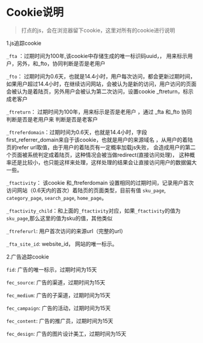 Cookie说明
=============

> 打点的js，会在浏览器留下cookie，这里对所有的cookie进行说明

1.js追踪cookie

`_fta` ：过期时间为100年,该cookie中存储生成的唯一标识码uuid，， 用来标示用户，另外，和_fto，协同判断是否是老用户

`_fto`： 过期时间为0.6天，也就是14.4小时，用户每次访问，都会更新过期时间， 如果用户超过14.4小时，在继续访问网站，会被认为是新的访问，用户访问的页面 会被认为是着陆页，另外用户会被认为第二次访问，设置cookie _ftreturn，标示成老客户

`_ftreturn`： 过期时间为100年，用来标示是否是老用户 ，通过 _fta 和_fto 协同判断是否是老用户来 判断是否是老客户

`_ftreferdomain`：过期时间为0.6天，也就是14.4小时，字段first_referrer_domain来自于该cookie，也就是用户的来源域名 ，从用户的着陆页的refer url取值，由于用户的着陆页有一定概率加载js失败， 会造成用户的第二个页面被系统判定成着陆页，这种情况会被当做redirect(直接访问处理)， 这种概率还是比较小，也只能这样来处理，这样处理的结果会让直接访问用户的数据偏大一些。

`_ftactivity`： 该cookie 和_ftreferdomain 设置相同的过期时间，记录用户首次访问网站（0.6天内的首次）着陆页的页面类型，目前有值    `sku_page`, `category_page`,  `search_page`,  `home_page`。

`_ftactivity_child`：和上面的`_ftactivity`对应，如果`_ftactivity`的值为`sku_page`,那么这里的值为sku的值，其他类似

`_ftreferurl`: 用户首次访问的来源url（完整的url）

`_fta_site_id`: website_id， 网站的唯一标示。

2.广告追踪cookie

`fid`: 广告的唯一标示，过期时间为15天

`fec_source`: 广告的渠道，过期时间为15天

`fec_medium`: 广告的子渠道，过期时间为15天

`fec_campaign`: 广告的活动，过期时间为15天

`fec_content`: 广告的推广员，过期时间为15天

`fec_design`: 广告的图片设计美工，过期时间为15天











